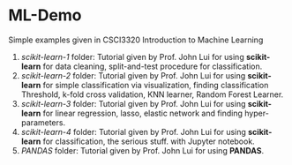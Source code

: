 # ML-Demo
Simple examples given in CSCI3320 Introduction to Machine Learning
1. *scikit-learn-1* folder: Tutorial given by Prof. John Lui for using **scikit-learn** for data cleaning, split-and-test procedure for classification.
2. *scikit-learn-2* folder: Tutorial given by Prof. John Lui for using **scikit-learn** for simple classification via visualization, finding classification Threshold, k-fold cross validation, KNN learner, Random Forest Learner.
3. *scikit-learn-3* folder: Tutorial given by Prof. John Lui for using **scikit-learn** for linear regression, lasso, elastic network and finding hyper-parameters.
4. *scikit-learn-4* folder: Tutorial given by Prof. John Lui for using **scikit-learn** for classification, the serious stuff. with Jupyter notebook.
5. *PANDAS* folder: Tutorial given by Prof. John Lui for using **PANDAS**.